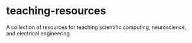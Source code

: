# teaching-resources
A collection of resources for teaching scientific computing, neuroscience, and electrical engineering.
